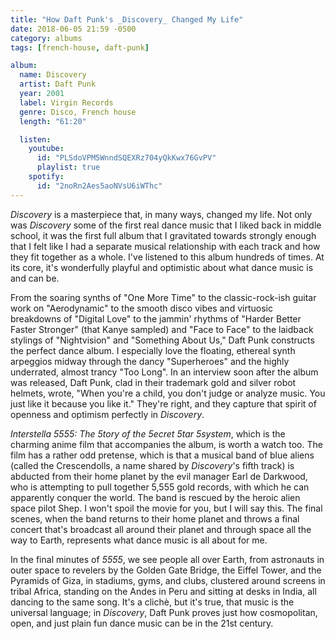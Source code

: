 ```yaml
---
title: "How Daft Punk's _Discovery_ Changed My Life"
date: 2018-06-05 21:59 -0500
category: albums
tags: [french-house, daft-punk]

album:
  name: Discovery
  artist: Daft Punk
  year: 2001
  label: Virgin Records
  genre: Disco, French house
  length: "61:20"

  listen:
    youtube:
      id: "PLSdoVPM5WnndSQEXRz704yQkKwx76GvPV"
      playlist: true
    spotify:
      id: "2noRn2Aes5aoNVsU6iWThc"
---
```


*Discovery* is a  masterpiece that, in many
ways, changed my life. Not only was *Discovery* some of the first real dance
music that I liked back in middle school, it was the first full album that
I gravitated towards strongly enough that I felt like I had a separate
musical relationship with each track and how they fit together as a whole.
I've listened to this album hundreds of times. At its core, it's wonderfully playful and optimistic
about what dance music is and can be.

From the soaring synths of
"One More Time" to the classic-rock-ish guitar work on "Aerodynamic" to the
smooth disco vibes and virtuosic breakdowns of "Digital Love" to the jammin'
rhythms of "Harder Better Faster Stronger" (that Kanye sampled) and "Face to
Face" to the laidback stylings of "Nightvision" and "Something About Us,"
Daft Punk constructs the perfect dance album. I especially love the
floating, ethereal synth arpeggios midway through the dancy "Superheroes"
and the highly underrated, almost trancy "Too Long". In an interview soon
after the album was released, Daft Punk, clad in their trademark gold and
silver robot helmets, wrote, "When you're a child, you don't judge or
analyze music. You just like it because
you like it." They're right, and they capture that spirit of openness and
optimism perfectly in *Discovery*.

*Interstella 5555: The 5tory of the 5ecret 5tar 5system*, which is the charming anime film that accompanies the
album, is worth a watch too. The film has a rather odd pretense, which is that
a musical band of blue aliens (called the Crescendolls, a name shared by *Discovery*'s fifth track)
is abducted from their home planet by the evil manager Earl de Darkwood, who
is attempting to pull together 5,555 gold records, with which he can apparently
conquer the world. The band is rescued by the heroic alien space pilot Shep. I
won't spoil the movie for you, but I will say this. The final scenes, when
the band returns to their home planet and throws a final concert that's broadcast
all around their planet and through space all the way to Earth, represents what dance music is all
about for me.

In the final minutes of *5555*, we see people all over Earth, from astronauts in
outer space to revelers by the Golden Gate Bridge, the Eiffel Tower, and the Pyramids
of Giza, in stadiums, gyms, and clubs, clustered around screens in tribal Africa,
standing on the Andes in Peru and sitting at desks in India, all dancing
to the same song. It's a clich&egrave;, but it's true, that music is the
universal language; in *Discovery*, Daft Punk proves just how cosmopolitan, open, and just plain
fun dance music can be in the 21st century.
